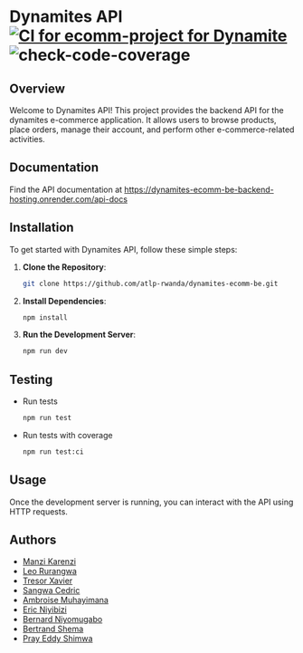 # Dynamites API [![CI for ecomm-project for Dynamite](https://github.com/atlp-rwanda/dynamites-ecomm-be/actions/workflows/workflow_for_ecomm.yml/badge.svg?branch=develop)](https://github.com/atlp-rwanda/dynamites-ecomm-be/actions/workflows/workflow_for_ecomm.yml) ![check-code-coverage](https://img.shields.io/badge/code--coverage-89.13%25-green)

## Overview

Welcome to Dynamites API! This project provides the backend API for the dynamites e-commerce application. It allows users to browse products, place orders, manage their account, and perform other e-commerce-related activities.

## Documentation

Find the API documentation at https://dynamites-ecomm-be-backend-hosting.onrender.com/api-docs

## Installation

To get started with Dynamites API, follow these simple steps:

1. **Clone the Repository**:

   ```bash
   git clone https://github.com/atlp-rwanda/dynamites-ecomm-be.git
   ```

2. **Install Dependencies**:

   ```bash
   npm install
   ```

3. **Run the Development Server**:
   ```bash
   npm run dev
   ```

## Testing

- Run tests

  ```bash
  npm run test
  ```

- Run tests with coverage

  ```bash
  npm run test:ci
  ```

## Usage

Once the development server is running, you can interact with the API using HTTP requests.

## Authors

- [Manzi Karenzi](https://github.com/jkarenzi)
- [Leo Rurangwa](https://github.com/wayneleon1)
- [Tresor Xavier](https://github.com/13XAVI)
- [Sangwa Cedric](https://github.com/Dawaic6)
- [Ambroise Muhayimana](https://github.com/ambroisegithub)
- [Eric Niyibizi](https://github.com/niyibi250)
- [Bernard Niyomugabo](https://github.com/niyobern)
- [Bertrand Shema](https://github.com/bertrandshema)
- [Pray Eddy Shimwa](https://github.com/EddyShimwa)
